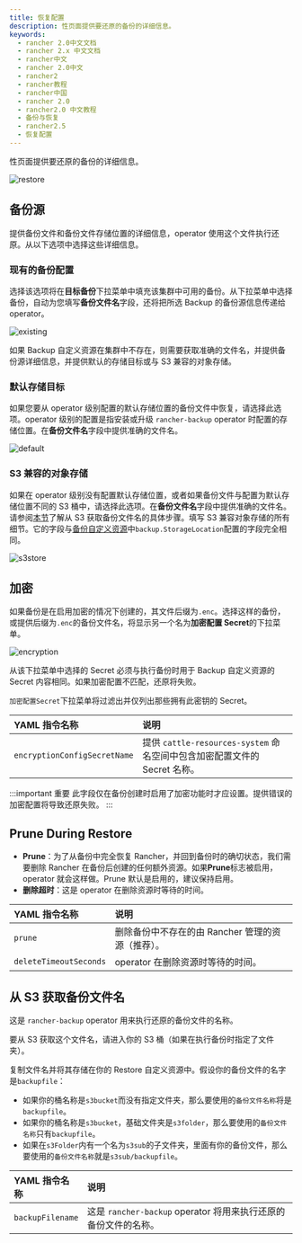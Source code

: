 ```yaml
---
title: 恢复配置
description: 性页面提供要还原的备份的详细信息。
keywords:
  - rancher 2.0中文文档
  - rancher 2.x 中文文档
  - rancher中文
  - rancher 2.0中文
  - rancher2
  - rancher教程
  - rancher中国
  - rancher 2.0
  - rancher2.0 中文教程
  - 备份与恢复
  - rancher2.5
  - 恢复配置
---
```


性页面提供要还原的备份的详细信息。

![restore](/img/rancher/backup_restore/restore/restore.png)

## 备份源

提供备份文件和备份文件存储位置的详细信息，operator 使用这个文件执行还原。从以下选项中选择这些详细信息。

### 现有的备份配置

选择该选项将在**目标备份**下拉菜单中填充该集群中可用的备份。从下拉菜单中选择备份，自动为您填写**备份文件名**字段，还将把所选 Backup 的备份源信息传递给 operator。

![existing](/img/rancher/backup_restore/restore/existing.png)

如果 Backup 自定义资源在集群中不存在，则需要获取准确的文件名，并提供备份源详细信息，并提供默认的存储目标或与 S3 兼容的对象存储。

### 默认存储目标

如果您要从 operator 级别配置的默认存储位置的备份文件中恢复，请选择此选项。operator 级别的配置是指安装或升级 `rancher-backup` operator 时配置的存储位置。在**备份文件名**字段中提供准确的文件名。

![default](/img/rancher/backup_restore/restore/default.png)

### S3 兼容的对象存储

如果在 operator 级别没有配置默认存储位置，或者如果备份文件与配置为默认存储位置不同的 S3 桶中，请选择此选项。在**备份文件名**字段中提供准确的文件名。请参阅[本节](#从s3获取备份文件名)了解从 S3 获取备份文件名的具体步骤。填写 S3 兼容对象存储的所有细节。它的字段与[备份自定义资源](./../back-up-config/_index#存储位置)中`backup.StorageLocation`配置的字段完全相同。

![s3store](/img/rancher/backup_restore/restore/s3store.png)

## 加密

如果备份是在启用加密的情况下创建的，其文件后缀为`.enc`。选择这样的备份，或提供后缀为`.enc`的备份文件名，将显示另一个名为**加密配置 Secret**的下拉菜单。

![encryption](/img/rancher/backup_restore/restore/encryption.png)

从该下拉菜单中选择的 Secret 必须与执行备份时用于 Backup 自定义资源的 Secret 内容相同。如果加密配置不匹配，还原将失败。

`加密配置Secret`下拉菜单将过滤出并仅列出那些拥有此密钥的 Secret。

| YAML 指令名称                | 说明                                                                      |
| :--------------------------- | :------------------------------------------------------------------------ |
| `encryptionConfigSecretName` | 提供 `cattle-resources-system` 命名空间中包含加密配置文件的 Secret 名称。 |

:::important 重要
此字段仅在备份创建时启用了加密功能时才应设置。提供错误的加密配置将导致还原失败。
:::

## Prune During Restore

- **Prune**：为了从备份中完全恢复 Rancher，并回到备份时的确切状态，我们需要删除 Rancher 在备份后创建的任何额外资源。如果**Prune**标志被启用，operator 就会这样做。Prune 默认是启用的，建议保持启用。
- **删除超时**：这是 operator 在删除资源时等待的时间。

| YAML 指令名称          | 说明                                              |
| :--------------------- | :------------------------------------------------ |
| `prune`                | 删除备份中不存在的由 Rancher 管理的资源（推荐）。 |
| `deleteTimeoutSeconds` | operator 在删除资源时等待的时间。                 |

## 从 S3 获取备份文件名

这是 `rancher-backup` operator 用来执行还原的备份文件的名称。

要从 S3 获取这个文件名，请进入你的 S3 桶（如果在执行备份时指定了文件夹）。

复制文件名并将其存储在你的 Restore 自定义资源中。假设你的备份文件的名字是`backupfile`：

- 如果你的桶名称是`s3bucket`而没有指定文件夹，那么要使用的`备份文件名称`将是`backupfile`。
- 如果你的桶名称是`s3bucket`，基础文件夹是`s3folder`，那么要使用的`备份文件名称`只有`backupfile`。
- 如果在`s3Folder`内有一个名为`s3sub`的子文件夹，里面有你的备份文件，那么要使用的`备份文件名称`就是`s3sub/backupfile`。

| YAML 指令名称    | 说明                                                            |
| :--------------- | :-------------------------------------------------------------- |
| `backupFilename` | 这是 `rancher-backup` operator 将用来执行还原的备份文件的名称。 |
